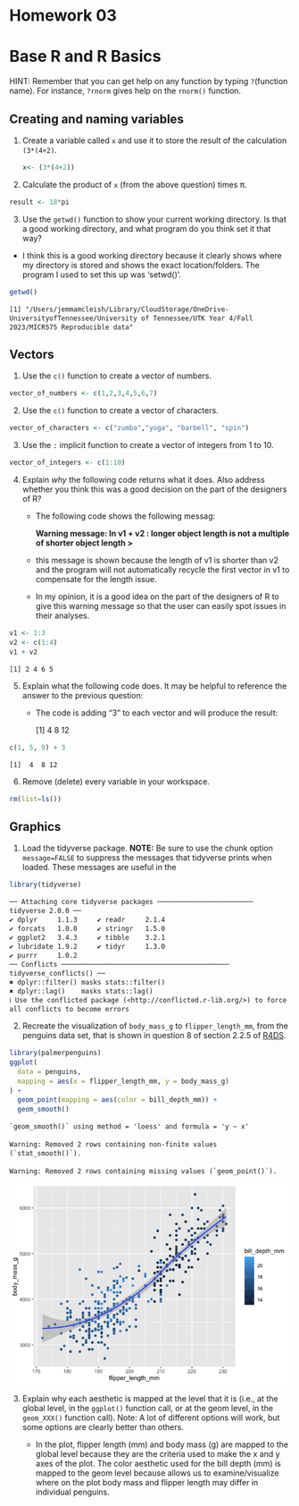 # Homework 03

# Base R and R Basics

HINT: Remember that you can get help on any function by typing
`?`(function name). For instance, `?rnorm` gives help on the `rnorm()`
function.

## Creating and naming variables

1.  Create a variable called `x` and use it to store the result of the
    calculation `(3*(4+2)`.

    ``` r
    x<- (3*(4+2))
    ```

2.  Calculate the product of `x` (from the above question) times π.

``` r
result <- 18*pi
```

3.  Use the `getwd()` function to show your current working directory.
    Is that a good working directory, and what program do you think set
    it that way?

- I think this is a good working directory because it clearly shows
  where my directory is stored and shows the exact location/folders. The
  program I used to set this up was ‘setwd()’.

``` r
getwd()
```

    [1] "/Users/jemmamcleish/Library/CloudStorage/OneDrive-UniversityofTennessee/University of Tennessee/UTK Year 4/Fall 2023/MICR575 Reproducible data"

## Vectors

1.  Use the `c()` function to create a vector of numbers.

``` r
vector_of_numbers <- c(1,2,3,4,5,6,7)
```

2.  Use the `c()` function to create a vector of characters.

``` r
vector_of_characters <- c("zumba","yoga", "barbell", "spin")
```

3.  Use the `:` implicit function to create a vector of integers from 1
    to 10.

``` r
vector_of_integers <- c(1:10)
```

4.  Explain *why* the following code returns what it does. Also address
    whether you think this was a good decision on the part of the
    designers of R?
    - The following code shows the following messag:

      **Warning message: In v1 + v2 : longer object length is not a
      multiple of shorter object length \>**

    - this message is shown because the length of v1 is shorter than v2
      and the program will not automatically recycle the first vector in
      v1 to compensate for the length issue.

    - In my opinion, it is a good idea on the part of the designers of R
      to give this warning message so that the user can easily spot
      issues in their analyses.

``` r
v1 <- 1:3
v2 <- c(1:4)
v1 + v2
```

    [1] 2 4 6 5

5.  Explain what the following code does. It may be helpful to reference
    the answer to the previous question:
    - The code is adding “3” to each vector and will produce the result:

      \[1\] 4 8 12

``` r
c(1, 5, 9) + 3
```

    [1]  4  8 12

6.  Remove (delete) every variable in your workspace.

``` r
rm(list=ls())
```

## Graphics

1.  Load the tidyverse package. **NOTE:** Be sure to use the chunk
    option `message=FALSE` to suppress the messages that tidyverse
    prints when loaded. These messages are useful in the

``` r
library(tidyverse)
```

    ── Attaching core tidyverse packages ──────────────────────── tidyverse 2.0.0 ──
    ✔ dplyr     1.1.3     ✔ readr     2.1.4
    ✔ forcats   1.0.0     ✔ stringr   1.5.0
    ✔ ggplot2   3.4.3     ✔ tibble    3.2.1
    ✔ lubridate 1.9.2     ✔ tidyr     1.3.0
    ✔ purrr     1.0.2     
    ── Conflicts ────────────────────────────────────────── tidyverse_conflicts() ──
    ✖ dplyr::filter() masks stats::filter()
    ✖ dplyr::lag()    masks stats::lag()
    ℹ Use the conflicted package (<http://conflicted.r-lib.org/>) to force all conflicts to become errors

2.  Recreate the visualization of `body_mass_g` to `flipper_length_mm`,
    from the penguins data set, that is shown in question 8 of section
    2.2.5 of [R4DS](https://r4ds.hadley.nz/data-visualize).

``` r
library(palmerpenguins)
ggplot(
  data = penguins,
  mapping = aes(x = flipper_length_mm, y = body_mass_g)
) +
  geom_point(mapping = aes(color = bill_depth_mm)) +
  geom_smooth()
```

    `geom_smooth()` using method = 'loess' and formula = 'y ~ x'

    Warning: Removed 2 rows containing non-finite values (`stat_smooth()`).

    Warning: Removed 2 rows containing missing values (`geom_point()`).

![](hmk_03_template-2_files/figure-commonmark/unnamed-chunk-12-1.png)

3.  Explain why each aesthetic is mapped at the level that it is (i.e.,
    at the global level, in the `ggplot()` function call, or at the geom
    level, in the `geom_XXX()` function call). Note: A lot of different
    options will work, but some options are clearly better than others.

    - In the plot, flipper length (mm) and body mass (g) are mapped to
      the global level because they are the criteria used to make the x
      and y axes of the plot. The color aesthetic used for the bill
      depth (mm) is mapped to the geom level because allows us to
      examine/visualize where on the plot body mass and flipper length
      may differ in individual penguins.

